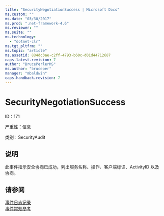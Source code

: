```yaml
---
title: "SecurityNegotiationSuccess | Microsoft Docs"
ms.custom: ""
ms.date: "03/30/2017"
ms.prod: ".net-framework-4.6"
ms.reviewer: ""
ms.suite: ""
ms.technology: 
  - "dotnet-clr"
ms.tgt_pltfrm: ""
ms.topic: "article"
ms.assetid: 884dc3ae-c2ff-4793-b60c-d01d44712687
caps.latest.revision: 7
author: "BrucePerlerMS"
ms.author: "bruceper"
manager: "mbaldwin"
caps.handback.revision: 7
---
```

# SecurityNegotiationSuccess
ID：171  
  
 严重性：信息  
  
 类别：SecurityAudit  
  
## 说明  
 此事件指示安全协商已成功，列出服务名称、操作、客户端标识、ActivityID 以及协商。  
  
## 请参阅  
 [事件日志记录](../../../../../docs/framework/wcf/diagnostics/event-logging/index.md)   
 [事件常规参考](../../../../../docs/framework/wcf/diagnostics/event-logging/events-general-reference.md)